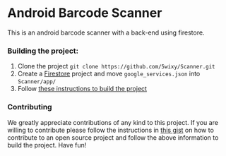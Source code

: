 # Android Barcode Scanner
This is an android barcode scanner with a back-end using firestore.

### Building the project:
1. Clone the project `git clone https://github.com/5wixy/Scanner.git`
2. Create a [Firestore](https://cloud.google.com/firestore) project and move `google_services.json` into `Scanner/app/`
4. Follow [these instructions to build the project](https://developer.android.com/studio/run)

### Contributing
We greatly appreciate contributions of any kind to this project.
If you are willing to contribute please follow the instructions in [this gist](https://gist.github.com/MarcDiethelm/7303312) on how to contribute to an open source project and follow the above information to build the project.
Have fun!
